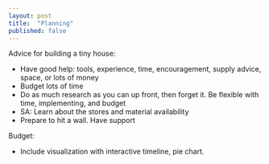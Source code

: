 ```yaml
---
layout: post
title:  "Planning"
published: false
---
```


Advice for building a tiny house:
 - Have good help: tools, experience, time, encouragement, supply advice, space, or lots of money
 - Budget lots of time
 - Do as much research as you can up front, then forget it. Be flexible with time, implementing, and budget
 - SA: Learn about the stores and material availability
 - Prepare to hit a wall. Have support


Budget:
 - Include visualization with interactive timeline, pie chart.
